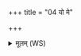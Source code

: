 +++
title = "04 यो मे"

+++
<details><summary>मूलम् (WS)</summary>

यो मे प्राणं यो मे ऽपानं व्यानं श्रेष्ठ जिघांसति ।  
इन्द्रश्च तस्याग्निश्च प्राणं प्राणहनौ हताम् ॥ ४ ॥
</details>